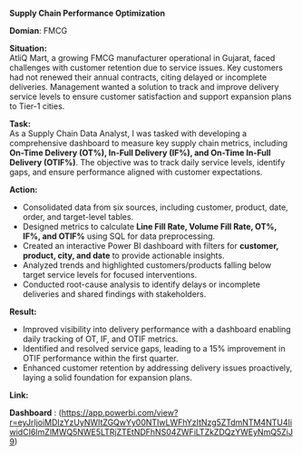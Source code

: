 **Supply Chain Performance Optimization**

**Domian**: FMCG 


**Situation:**  
AtliQ Mart, a growing FMCG manufacturer operational in Gujarat, faced challenges with customer retention due to service issues. Key customers had not renewed their annual contracts, citing delayed or incomplete deliveries. Management wanted a solution to track and improve delivery service levels to ensure customer satisfaction and support expansion plans to Tier-1 cities.

**Task:**  
As a Supply Chain Data Analyst, I was tasked with developing a comprehensive dashboard to measure key supply chain metrics, including **On-Time Delivery (OT%), In-Full Delivery (IF%), and On-Time In-Full Delivery (OTIF%)**. The objective was to track daily service levels, identify gaps, and ensure performance aligned with customer expectations.

**Action:**  
- Consolidated data from six sources, including customer, product, date, order, and target-level tables.  
- Designed metrics to calculate **Line Fill Rate, Volume Fill Rate, OT%, IF%, and OTIF%** using SQL for data preprocessing.  
- Created an interactive Power BI dashboard with filters for **customer, product, city, and date** to provide actionable insights.  
- Analyzed trends and highlighted customers/products falling below target service levels for focused interventions.  
- Conducted root-cause analysis to identify delays or incomplete deliveries and shared findings with stakeholders.  

**Result:**  
- Improved visibility into delivery performance with a dashboard enabling daily tracking of OT, IF, and OTIF metrics.  
- Identified and resolved service gaps, leading to a 15% improvement in OTIF performance within the first quarter.  
- Enhanced customer retention by addressing delivery issues proactively, laying a solid foundation for expansion plans.  

**Link:**

**Dashboard** : (https://app.powerbi.com/view?r=eyJrIjoiMDIzYzUyNWItZGQwYy00NTIwLWFhYzItNzg5ZTdmNTM4NTU4IiwidCI6ImZlMWQ5NWE5LTRjZTEtNDFhNS04ZWFiLTZkZDQzYWEyNmQ5ZiJ9)
